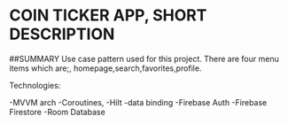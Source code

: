 # COIN TICKER APP, SHORT DESCRIPTION

##SUMMARY 
 Use case pattern used for this project.
 There are four menu items which are;, homepage,search,favorites,profile.
 
 Technologies: 
 
 -MVVM arch
 -Coroutines,
 -Hilt 
 -data binding
 -Firebase Auth
 -Firebase Firestore 
 -Room Database   





